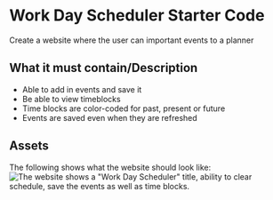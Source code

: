 # Work Day Scheduler Starter Code
Create a website where the user can important events to a planner

## What it must contain/Description
* Able to add in events and save it
* Be able to view timeblocks
* Time blocks are color-coded for past, present or future
* Events are saved even when they are refreshed

## Assets
The following shows what the website should look like:
![The website shows a "Work Day Scheduler" title, ability to clear schedule, save the events as well as time blocks.](https://pgomet.github.io/Work-Day-Scheduler/)